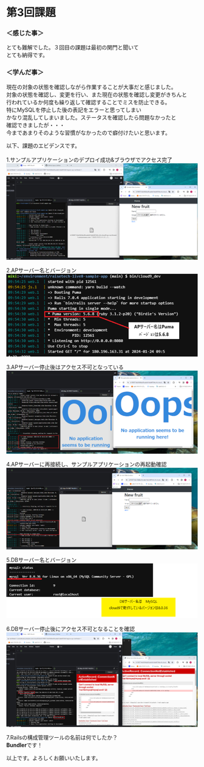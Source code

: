 # 第3回課題
### ＜感じた事＞
とても難解でした。３回目の課題は最初の関門と聞いて<br>
とても納得です。<br>

### ＜学んだ事＞
現在の対象の状態を確認しながら作業することが大事だと感じました。<br>
対象の状態を確認し、変更を行い、また現在の状態を確認し変更がきちんと<br>
行われているか何度も繰り返して確認することでミスを防止できる。<br>
特にMySQLを停止した後の表記をエラーと思ってしまい<br>
かなり混乱してしまいました。ステータスを確認したら問題なかったと<br>
確認できましたが・・・<br>
今まであまりそのような習慣がなかったので癖付けたいと思います。<br>

以下、課題のエビデンスです。<br>
<br>
1.サンプルアプリケーションのデプロイ成功&ブラウザでアクセス完了<br>
![01](l03/01.png)<br>


2.APサーバー名とバージョン<br>
![02](l03/02.png)<br>


3.APサーバー停止後はアクセス不可となっている<br>
![03](l03/03.png)<br>


4.APサーバーに再接続し、サンプルアプリケーションの再起動確認<br>
![04](l03/04.png)<br>


5.DBサーバー名とバージョン<br>
![05](l03/05.png)<br>


6.DBサーバー停止後にアクセス不可となることを確認<br>
![06](l03/06.png)<br>


7.Railsの構成管理ツールの名前は何でしたか？<br>
**Bundler**です！<br>

以上です。よろしくお願いいたします。
